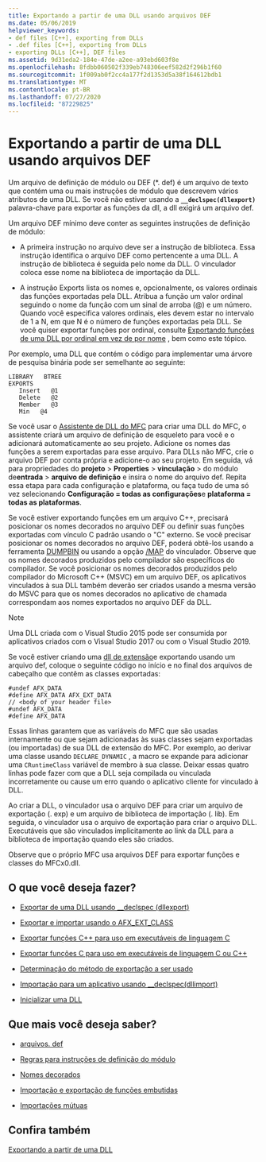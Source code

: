 ```yaml
---
title: Exportando a partir de uma DLL usando arquivos DEF
ms.date: 05/06/2019
helpviewer_keywords:
- def files [C++], exporting from DLLs
- .def files [C++], exporting from DLLs
- exporting DLLs [C++], DEF files
ms.assetid: 9d31eda2-184e-47de-a2ee-a93ebd603f8e
ms.openlocfilehash: 8fdbb060502f339eb748306eef582d2f296b1f60
ms.sourcegitcommit: 1f009ab0f2cc4a177f2d1353d5a38f164612bdb1
ms.translationtype: MT
ms.contentlocale: pt-BR
ms.lasthandoff: 07/27/2020
ms.locfileid: "87229825"
---
```

# <a name="exporting-from-a-dll-using-def-files"></a>Exportando a partir de uma DLL usando arquivos DEF

Um arquivo de definição de módulo ou DEF (*. def) é um arquivo de texto que contém uma ou mais instruções de módulo que descrevem vários atributos de uma DLL. Se você não estiver usando a **`__declspec(dllexport)`** palavra-chave para exportar as funções da dll, a dll exigirá um arquivo def.

Um arquivo DEF mínimo deve conter as seguintes instruções de definição de módulo:

- A primeira instrução no arquivo deve ser a instrução de biblioteca. Essa instrução identifica o arquivo DEF como pertencente a uma DLL. A instrução de biblioteca é seguida pelo nome da DLL. O vinculador coloca esse nome na biblioteca de importação da DLL.

- A instrução Exports lista os nomes e, opcionalmente, os valores ordinais das funções exportadas pela DLL. Atribua a função um valor ordinal seguindo o nome da função com um sinal de arroba (@) e um número. Quando você especifica valores ordinais, eles devem estar no intervalo de 1 a N, em que N é o número de funções exportadas pela DLL. Se você quiser exportar funções por ordinal, consulte [Exportando funções de uma DLL por ordinal em vez de por nome](exporting-functions-from-a-dll-by-ordinal-rather-than-by-name.md) , bem como este tópico.

Por exemplo, uma DLL que contém o código para implementar uma árvore de pesquisa binária pode ser semelhante ao seguinte:

```
LIBRARY   BTREE
EXPORTS
   Insert   @1
   Delete   @2
   Member   @3
   Min   @4
```

Se você usar o [Assistente de DLL do MFC](../mfc/reference/mfc-dll-wizard.md) para criar uma DLL do MFC, o assistente criará um arquivo de definição de esqueleto para você e o adicionará automaticamente ao seu projeto. Adicione os nomes das funções a serem exportadas para esse arquivo. Para DLLs não MFC, crie o arquivo DEF por conta própria e adicione-o ao seu projeto. Em seguida, vá para propriedades do **projeto**  >  **Properties**  >  **vinculação**  >  do módulo de**entrada**  >  **arquivo de definição** e insira o nome do arquivo def. Repita essa etapa para cada configuração e plataforma, ou faça tudo de uma só vez selecionando **Configuração = todas as configurações**e **plataforma = todas as plataformas**.

Se você estiver exportando funções em um arquivo C++, precisará posicionar os nomes decorados no arquivo DEF ou definir suas funções exportadas com vínculo C padrão usando o "C" externo. Se você precisar posicionar os nomes decorados no arquivo DEF, poderá obtê-los usando a ferramenta [DUMPBIN](../build/reference/dumpbin-reference.md) ou usando a opção [/MAP](../build/reference/map-generate-mapfile.md) do vinculador. Observe que os nomes decorados produzidos pelo compilador são específicos do compilador. Se você posicionar os nomes decorados produzidos pelo compilador do Microsoft C++ (MSVC) em um arquivo DEF, os aplicativos vinculados à sua DLL também deverão ser criados usando a mesma versão do MSVC para que os nomes decorados no aplicativo de chamada correspondam aos nomes exportados no arquivo DEF da DLL.

> [!NOTE]
> Uma DLL criada com o Visual Studio 2015 pode ser consumida por aplicativos criados com o Visual Studio 2017 ou com o Visual Studio 2019.

Se você estiver criando uma [dll de extensão](../build/extension-dlls-overview.md)e exportando usando um arquivo def, coloque o seguinte código no início e no final dos arquivos de cabeçalho que contêm as classes exportadas:

```
#undef AFX_DATA
#define AFX_DATA AFX_EXT_DATA
// <body of your header file>
#undef AFX_DATA
#define AFX_DATA
```

Essas linhas garantem que as variáveis do MFC que são usadas internamente ou que sejam adicionadas às suas classes sejam exportadas (ou importadas) de sua DLL de extensão do MFC. Por exemplo, ao derivar uma classe usando `DECLARE_DYNAMIC` , a macro se expande para adicionar uma `CRuntimeClass` variável de membro à sua classe. Deixar essas quatro linhas pode fazer com que a DLL seja compilada ou vinculada incorretamente ou cause um erro quando o aplicativo cliente for vinculado à DLL.

Ao criar a DLL, o vinculador usa o arquivo DEF para criar um arquivo de exportação (. exp) e um arquivo de biblioteca de importação (. lib). Em seguida, o vinculador usa o arquivo de exportação para criar o arquivo DLL. Executáveis que são vinculados implicitamente ao link da DLL para a biblioteca de importação quando eles são criados.

Observe que o próprio MFC usa arquivos DEF para exportar funções e classes do MFCx0.dll.

## <a name="what-do-you-want-to-do"></a>O que você deseja fazer?

- [Exportar de uma DLL usando __declspec (dllexport)](exporting-from-a-dll-using-declspec-dllexport.md)

- [Exportar e importar usando o AFX_EXT_CLASS](exporting-and-importing-using-afx-ext-class.md)

- [Exportar funções C++ para uso em executáveis de linguagem C](exporting-cpp-functions-for-use-in-c-language-executables.md)

- [Exportar funções C para uso em executáveis de linguagem C ou C++](exporting-c-functions-for-use-in-c-or-cpp-language-executables.md)

- [Determinação do método de exportação a ser usado](determining-which-exporting-method-to-use.md)

- [Importação para um aplicativo usando __declspec(dllimport)](importing-into-an-application-using-declspec-dllimport.md)

- [Inicializar uma DLL](run-time-library-behavior.md#initializing-a-dll)

## <a name="what-do-you-want-to-know-more-about"></a>Que mais você deseja saber?

- [arquivos. def](reference/module-definition-dot-def-files.md)

- [Regras para instruções de definição do módulo](reference/rules-for-module-definition-statements.md)

- [Nomes decorados](reference/decorated-names.md)

- [Importação e exportação de funções embutidas](importing-and-exporting-inline-functions.md)

- [Importações mútuas](mutual-imports.md)

## <a name="see-also"></a>Confira também

[Exportando a partir de uma DLL](exporting-from-a-dll.md)
